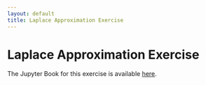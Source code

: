 ```yaml
---
layout: default
title: Laplace Approximation Exercise
---
```


# Laplace Approximation Exercise

The Jupyter Book for this exercise is available [here](./index.html).